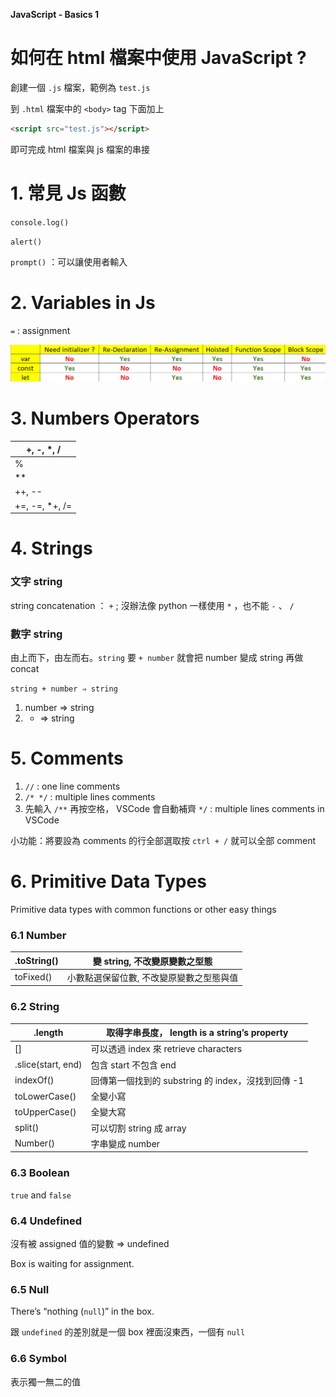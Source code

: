 **JavaScript - Basics 1**

# 如何在 html 檔案中使用 JavaScript ?


創建一個 `.js` 檔案，範例為 `test.js`

到 `.html` 檔案中的 `<body>` tag 下面加上 

```html
<script src="test.js"></script>
```

即可完成 html 檔案與 js 檔案的串接

# 1. 常見 Js 函數

`console.log()`

`alert()`

`prompt()` ：可以讓使用者輸入

# 2. Variables in Js

`=` : assignment

![variables.png](https://github.com/xxrjun/2022-Web-Develop/blob/main/notes/javascript/JavaScript/JavaScript%20-%20Basics%201/variables.png)

# 3. Numbers Operators

| +, -, *, / |
| --- |
| % |
| ** |
| ++, -- |
| +=, -=, *+, /= |

# 4. Strings

### 文字 string

string concatenation ： `+` ; 沒辦法像 python 一樣使用 `*` ，也不能 `-` 、 `/`

### 數字 string

由上而下，由左而右。`string` 要 `+ number` 就會把 number 變成 string 再做 concat

`string + number ⇒ string`

1. number ⇒ string
2.  + ⇒ string

# 5. Comments

1. `//` : one line comments
2. `/* */` : multiple lines comments
3. 先輸入 `/**` 再按空格， VSCode 會自動補齊 `*/` : multiple lines comments in VSCode 

小功能：將要設為 comments 的行全部選取按 `ctrl + /` 就可以全部 comment

# 6. Primitive Data Types

Primitive data types with common functions or other easy things

### 6.1  Number

| .toString() | 變 string, 不改變原變數之型態 |
| --- | --- |
| toFixed() | 小數點選保留位數, 不改變原變數之型態與值 |

### 6.2  String

| .length |  取得字串長度， length is a string’s property |
| --- | --- |
| [] | 可以透過 index 來 retrieve characters  |
| .slice(start, end) | 包含 start 不包含 end |
| indexOf() | 回傳第一個找到的 substring 的 index，沒找到回傳 -1 |
| toLowerCase() | 全變小寫 |
| toUpperCase() | 全變大寫 |
| split() | 可以切割 string 成 array |
| Number() | 字串變成 number |

### 6.3  Boolean

`true` and `false`

### 6.4  Undefined

沒有被 assigned 值的變數 ⇒ undefined

Box is waiting for assignment.

### 6.5  Null

There’s “nothing (`null`)” in the box. 

跟 `undefined` 的差別就是一個 box 裡面沒東西，一個有 `null`

### 6.6  Symbol

表示獨一無二的值
